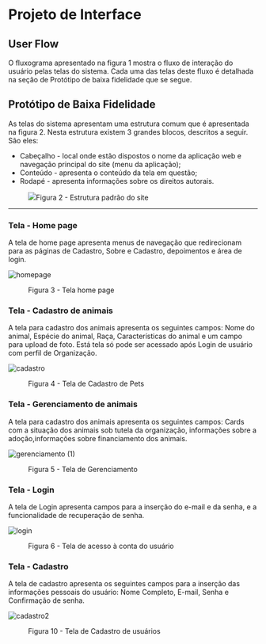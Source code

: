 # Projeto de Interface

## User Flow

O fluxograma apresentado na figura 1 mostra o fluxo de interação do usuário pelas telas do sistema. Cada uma das telas deste fluxo é detalhada na seção de Protótipo de baixa fidelidade que se segue.

## Protótipo de Baixa Fidelidade

As telas do sistema apresentam uma estrutura comum que é apresentada na figura 2. Nesta estrutura existem 3 grandes blocos, descritos a seguir. São eles:
<ul>
  <li>Cabeçalho - local onde estão dispostos o nome da aplicação web e navegação principal do site (menu da aplicação);</li>
  <li>Conteúdo - apresenta o conteúdo da tela em questão;</li>
  <li>Rodapé - apresenta informações sobre os direitos autorais.</li>
</ul>
<figure> 
  <img src="https://user-images.githubusercontent.com/100447878/164074128-7b006e50-8621-4964-b0fd-07a90e626673.png"
    <figcaption>Figura 2 - Estrutura padrão do site
</figure> 
<hr>

<h3><b>Tela - Home page</b></h3>
A tela de home page apresenta menus de navegação que redirecionam para as páginas de Cadastro, Sobre e Cadastro, depoimentos e área de login.

![homepage](https://media.discordapp.net/attachments/1219797639671971873/1229250016464605204/image.png?ex=662eff4a&is=661c8a4a&hm=8eb807c6f80282e2dbc39fb68536d2de3f72e949268794c03769f500e4e2b197&=&format=webp&quality=lossless&width=1440&height=580)

<figure> 
  <figcaption>Figura 3 - Tela home page
</figure>

<h3><b>Tela - Cadastro de animais</b></h3>
A tela para cadastro dos animais apresenta os seguintes campos: Nome do animal, Espécie do animal, Raça, Características do animal e um campo para upload de foto. Está tela só pode ser acessado após Login de usuário com perfil de Organização.

![cadastro](https://media.discordapp.net/attachments/1219797639671971873/1229227751219789875/image.png?ex=662eea8d&is=661c758d&hm=426f56966346512e3c6bbeeb5e77e614eebb5a03847d970a2e50130ea06c8a3e&=&format=webp&quality=lossless&width=1319&height=676)

  
<figure> 
  <figcaption> Figura 4 - Tela de Cadastro de Pets
</figure> 

<h3><b>Tela - Gerenciamento de animais</b></h3>
A tela para cadastro dos animais apresenta os seguintes campos: Cards com a situação dos animais sob tutela da organização, informações sobre a adoção,informações sobre financiamento dos animais.

![gerenciamento (1)](https://media.discordapp.net/attachments/1219797639671971873/1229238484531937310/image.png?ex=662ef48c&is=661c7f8c&hm=dd6b62e0b1dcdf5ae08354b9e4b0635b3d2815f58214156eb3efd8160df910f6&=&format=webp&quality=lossless&width=1326&height=676)

  
<figure>  
    <figcaption>Figura 5 - Tela de Gerenciamento  
</figure> 

<h3><b>Tela - Login</b></h3>
A tela de Login apresenta campos para a inserção do e-mail e da senha, e a funcionalidade de recuperação de senha.

  ![login](https://media.discordapp.net/attachments/1219797639671971873/1229238484531937310/image.png?ex=6642124c&is=6640c0cc&hm=4b6adca5da8ebf0d27e4621080952805d4346749b0cfab22448506d6c2a51324&=&format=webp&quality=lossless&width=1177&height=600)


<figure> 
    <figcaption>Figura 6 - Tela de acesso à conta do usuário
</figure>

<h3><b>Tela - Cadastro</b></h3>
A tela de cadastro apresenta os seguintes campos para a inserção das informações pessoais do usuário: Nome Completo, E-mail, Senha e Confirmação de senha.

![cadastro2](https://media.discordapp.net/attachments/1219797639671971873/1229222753849053194/image.png?ex=662ee5e6&is=661c70e6&hm=1e76171e6768830aefd0579750ebbc86e53bd478548346a0ae2bdcea4c077c15&=&format=webp&quality=lossless&width=1246&height=676)

<figure> 
    <figcaption>Figura 10 - Tela de Cadastro de usuários
</figure>
